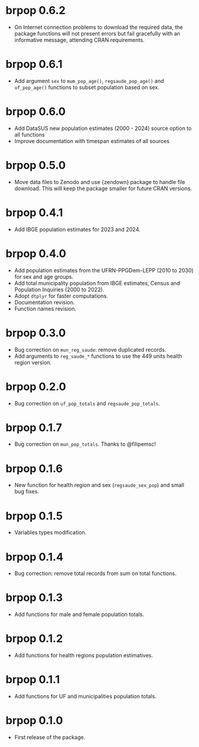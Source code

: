 # brpop 0.6.2
* On Internet connection problems to download the required data, the package functions will not present errors but fail gracefully with an informative message, attending CRAN requirements. 

# brpop 0.6.1
* Add argument `sex` to `mum_pop_age()`, `regsaude_pop_age()` and `uf_pop_age()` functions to subset population based on sex.

# brpop 0.6.0

* Add DataSUS new population estimates (2000 - 2024) source option to all functions
* Improve documentation with timespan estimates of all sources

# brpop 0.5.0
* Move data files to Zenodo and use {zendown} package to handle file download. This will keep the package smaller for future CRAN versions.

# brpop 0.4.1
* Add IBGE population estimates for 2023 and 2024.

# brpop 0.4.0
* Add population estimates from the UFRN-PPGDem-LEPP (2010 to 2030) for sex and age groups.
* Add total municipality population from IBGE estimates, Census and Population Inquiries (2000 to 2022).
* Adopt `dtplyr` for faster computations.
* Documentation revision.
* Function names revision.

# brpop 0.3.0
* Bug correction on `mun_reg_saude`: remove duplicated records.
* Add arguments to `reg_saude_*` functions to use the 449 units health region version.

# brpop 0.2.0
* Bug correction on `uf_pop_totals` and `regsaude_pop_totals`.

# brpop 0.1.7
* Bug correction on `mun_pop_totals`. Thanks to @filipemsc!

# brpop 0.1.6
* New function for health region and sex (`regsaude_sex_pop`) and small bug fixes.

# brpop 0.1.5
* Variables types modification.

# brpop 0.1.4
* Bug correction: remove total records from sum on total functions.

# brpop 0.1.3
* Add functions for male and female population totals.

# brpop 0.1.2
* Add functions for health regions population estimatives.

# brpop 0.1.1
* Add functions for UF and municipalities population totals.

# brpop 0.1.0
* First release of the package.
